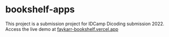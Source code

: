 # bookshelf-apps
This project is a submission project for IDCamp Dicoding submission 2022.
Access the live demo at <a href="https://faykarr-bookshelf.vercel.app/">faykarr-bookshelf.vercel.app</a>
